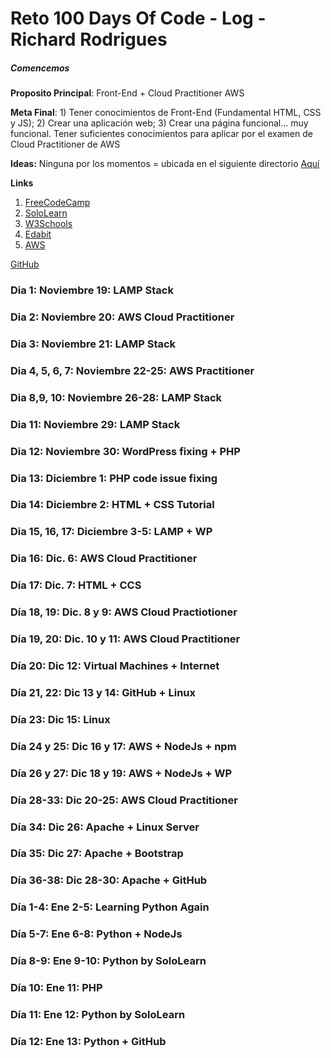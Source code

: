 # Reto 100 Days Of Code - Log - Richard Rodrigues

##### Comencemos

**Proposito Principal**: Front-End + Cloud Practitioner AWS

**Meta Final**: 1) Tener conocimientos de Front-End (Fundamental HTML, CSS y JS); 2) Crear una aplicación web; 3) Crear una página funcional... muy funcional.
Tener suficientes conocimientos para aplicar por el examen de Cloud Practitioner de AWS

**Ideas:** Ninguna por los momentos = ubicada en el siguiente directorio [Aquí](www.google.com)

**Links**
1. [FreeCodeCamp](https://www.freecodecamp.org/)
2. [SoloLearn](https://www.sololearn.com/)
3. [W3Schools](https://www.w3schools.com/)
4. [Edabit](https://edabit.com/challenges)
5. [AWS](https://www.aws.training/Details/eLearning?id=60697)

[GitHub](https://github.com/rich1n/100-days-rich1n)


### Dia 1: Noviembre 19: LAMP Stack
### Dia 2: Noviembre 20: AWS Cloud Practitioner
### Dia 3: Noviembre 21: LAMP Stack
### Dia 4, 5, 6, 7: Noviembre 22-25: AWS Practitioner
### Dia 8,9, 10: Noviembre 26-28: LAMP Stack
### Dia 11: Noviembre 29: LAMP Stack
### Dia 12: Noviembre 30: WordPress fixing + PHP
### Dia 13: Diciembre 1: PHP code issue fixing
### Dia 14: Diciembre 2: HTML + CSS Tutorial
### Dia 15, 16, 17: Diciembre 3-5: LAMP + WP
### Dia 16: Dic. 6: AWS Cloud Practitioner
### Día 17: Dic. 7: HTML + CCS
### Día 18, 19: Dic. 8 y 9: AWS Cloud Practiotioner
### Día 19, 20: Dic. 10 y 11: AWS Cloud Practitioner
### Día 20: Dic 12: Virtual Machines + Internet
### Día 21, 22: Dic 13 y 14: GitHub + Linux
### Día 23: Dic 15: Linux
### Día 24 y 25: Dic 16 y 17: AWS + NodeJs + npm
### Día 26 y 27: Dic 18 y 19: AWS + NodeJs + WP
### Día 28-33: Dic 20-25: AWS Cloud Practitioner
### Día 34: Dic 26: Apache + Linux Server
### Día 35: Dic 27: Apache + Bootstrap
### Día 36-38: Dic 28-30: Apache + GitHub

### Día 1-4: Ene 2-5: Learning Python Again
### Día 5-7: Ene 6-8: Python + NodeJs
### Día 8-9: Ene 9-10: Python by SoloLearn
### Día 10: Ene 11: PHP
### Día 11: Ene 12: Python by SoloLearn
### Día 12: Ene 13: Python + GitHub
